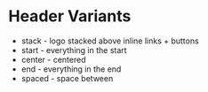 # Header Variants

- stack - logo stacked above inline links + buttons
- start - everything in the start
- center - centered
- end - everything in the end
- spaced - space between